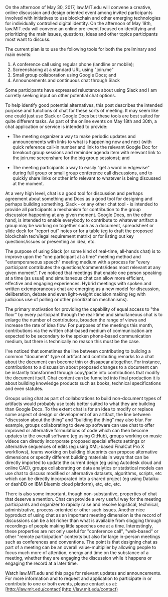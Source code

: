 On the afternoon of May 30, 2017, law.MIT.edu will convene a creative, online discussion and design oriented event among invited participants involved with initiatives to use blockchain and other emerging technologies for individually controlled digital identity.  On the afternoon of May 18th, law.MIT.edu will convene an online pre-event focused on identifying and prioritizing the main issues, questions, ideas and other topics participants most want to discuss.

The current plan is to use the following tools for both the preliminary and main events:

1. A conference call using regular phone (landline or mobile);
2. Screensharing at a standard URL using "join.me" 
3. Small group collaboration using Google Docs; and 
4. Announcements and continuous chat through Slack 

Some participants have expressed reluctance about using Slack and I am curretly seeking input on other potential chat options. 

To help identify good potential alternatives, this post describes the intended purpose and functions of chat for these sorts of meeting.  It may seem like one could just use Slack or Google Docs but these tools are best suited for quite different tasks. As part of the online events on May 18th and 30th, a chat application or service is intended to provide:  

* The meeting organizer a way to make periodic updates and announcements with links to what is happening now and next (with quick reference call-in number and link to the relevant Google Doc for breakout group sessions and reminder agenda item with relevant link to the join.me screenshare for the big group sessions); and 

* The meeting participants a way to easily "get a word in edgewise" during full group or small group conference call discussions, and to quickly share links or other info relevant to whatever is being discussed at the moment.  

At a very high level, chat is a good tool for discussion and perhaps agreement about something and Docs as a good tool for designing and perhaps building something.  Slack - or any other chat tool - is intended to provide all participants a mechanism for contribution to the group discussion happening at any given moment. Google Docs, on the other hand, is intended to enable everybody to contribute to whatever artifact a group may be working on together such as a document, spreadsheet or slide deck for "report out" notes or for a table (eg to draft the proposed blockchain tech/legal requirement matrix) or for listing out key questions/issues or presenting an idea, etc. 

The purpose of using Slack (or some kind of real-time, all-hands chat) is to improve upon the "one participant at a time" meeting method and "extemporaneous speech" meeting medium with a process for "every participant contributes the questions/comments/ideas most relevant at any given moment".  I've noticed that meetings that enable one person speaking at a time (as usual) and simultaneous chat can allow more efficient, effective and engaging experiences.  Hybrid meetings with spoken and written extemporaneous chat are emerging as a new model for discussion, deliberation, debate and even light-weight decision making (eg with judicious use of polling or other prioritization mechanisms).  

The primary motivation for providing the capability of equal access to "the floor" by every participant through the real-time and simultaneous chat is to enlarge the number of contributors, broaden the range of views and increase the rate of idea flow.   For purposes of the meetings this month, contributions via the written chat-based medium of communication are expected to be secondary to the spoken phone-based communication medium, but there is technically no reason this must be the case.  

I've noticed that sometimes the line between contributing to building a common "document" type of artifact and contributing remarks to a chat about the document can become thin or dissapear altogether.  For instance, contributions to a discussion about proposed changes to a document can be instantly transformed through copy/paste into contributions that modify the document itself. Chat content can be funneled into final production it is about building knowledge products such as books, technical specifications and even statutes. 

Groups using chat as part of collaborations to build non-document types of artifacts would probably use tools better suited to what they are building than Google Docs.  To the extent chat is for an idea to modify or replace some aspect of design or development of an artifact, the line between "discussion about the thing" and "building the thing" may also blur.  For example, groups collaborating to develop software can use chat to offer improved or alternative formulations of code which can then become updates to the overall software (eg using GitHub), groups working on music videos can directly incorporate proposed special effects settings or alternative sequences of edits (eg using XML-based FinalCut Pro X workflows), teams working on building blueprints can propose alternative dimensions or specify different building materials in ways that can be directly imported to update the current deign (eg using Autodesk cloud and online CAD), groups collaborating on data analytics or statistical models can use chat to discuss modified or alternative datasets, algorithms, scripts, etc which can be directly incorporated into a shared project  (eg using Dataiku or dashDB on IBM Bluemix cloud platform), etc, etc, etc. 

There is also some important, though non-substantive, properties of chat that deserve a mention.  Chat can provide a very useful way for the meeting participants and organizer to rapidly raise and resolve logistical, technical, administrative, process-oriented or other such issues.  Another nice byproduct of using chat as an important meeting dimension is the record of discussions can be a lot richer than what is available from slogging through recordings of people making little speeches one at a time.  Interestingly, these properties are not only useful for "conference call", "web-based" or other "remote participation" contexts but also for large in-person meetings such as conferences and conventions. The point is that designing chat as part of a meeting can be an overall value-multiplier by allowing people to focus much more of attention, energy and time on the substance of a meeting, whether they are engaging the discussion while it happens or engaging the record at a later time.

Watch law.MIT.edu and this page for relevant updates and announcements.  For more information and to request and application to participate in or contribute to one or both events, please contact us at: [http://law.mit.edu/contact](http://law.mit.edu/contact)
